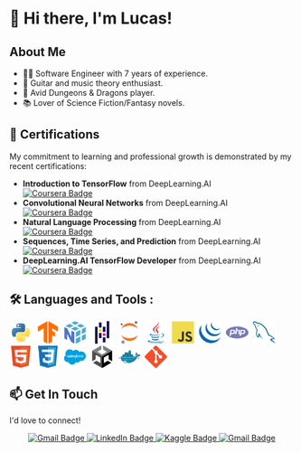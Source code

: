 # 👋 Hi there, I'm Lucas!

## About Me

- 🧑‍💻 Software Engineer with 7 years of experience.
- 🎸 Guitar and music theory enthusiast.
- 🐉 Avid Dungeons & Dragons player.
- 📚 Lover of Science Fiction/Fantasy novels.

</div>

## 📜 Certifications

My commitment to learning and professional growth is demonstrated by my recent certifications:

- **Introduction to TensorFlow** from DeepLearning.AI
  <br>
  <a href="https://coursera.org/share/91a6b737ad34fccf84622f0df090f93b" target="_blank">
    <img src="https://img.shields.io/badge/Coursera-0056D2?style=for-the-badge&logo=Coursera&logoColor=white" alt="Coursera Badge"/>
  </a>
- **Convolutional Neural Networks** from DeepLearning.AI
  <br>
  <a href="https://coursera.org/share/4e74cc3195bdc2919e86bd945e722c5b" target="_blank">
    <img src="https://img.shields.io/badge/Coursera-0056D2?style=for-the-badge&logo=Coursera&logoColor=white" alt="Coursera Badge"/>
  </a>
- **Natural Language Processing** from DeepLearning.AI
  <br>
  <a href="https://coursera.org/share/a6ceada4c911775ff2808ee0fb6d89e6" target="_blank">
    <img src="https://img.shields.io/badge/Coursera-0056D2?style=for-the-badge&logo=Coursera&logoColor=white" alt="Coursera Badge"/>
  </a>
- **Sequences, Time Series, and Prediction** from DeepLearning.AI
  <br>
  <a href="https://coursera.org/share/08d22fa96218b715cce8a562dcc9ed18" target="_blank">
    <img src="https://img.shields.io/badge/Coursera-0056D2?style=for-the-badge&logo=Coursera&logoColor=white" alt="Coursera Badge"/>
  </a>
- **DeepLearning.AI TensorFlow Developer** from DeepLearning.AI
  <br>
  <a href="https://coursera.org/share/be9b47488c230e41348ba51b76fc2c85" target="_blank">
    <img src="https://img.shields.io/badge/Coursera-0056D2?style=for-the-badge&logo=Coursera&logoColor=white" alt="Coursera Badge"/>
  </a>
  
## :hammer_and_wrench: Languages and Tools :
<div>
  <img src="https://github.com/devicons/devicon/blob/master/icons/python/python-original.svg" title="python" alt="python" width="40" height="40"/>&nbsp;
  <img src="https://github.com/devicons/devicon/blob/master/icons/tensorflow/tensorflow-original.svg" title="tensorflow" alt="tensorflow" width="40" height="40"/>&nbsp;
  <img src="https://github.com/devicons/devicon/blob/master/icons/numpy/numpy-original.svg" title="numpy" alt="numpy" width="40" height="40"/>&nbsp;
  <img src="https://github.com/devicons/devicon/blob/master/icons/pandas/pandas-original.svg" title="pandas" alt="pandas" width="40" height="40"/>&nbsp;
  <img src="https://github.com/devicons/devicon/blob/master/icons/jupyter/jupyter-original.svg" title="jupyter" alt="jupyter" width="40" height="40"/>&nbsp;
  <img src="https://github.com/devicons/devicon/blob/master/icons/java/java-original.svg" title="java" alt="java" width="40" height="40"/>&nbsp;
  <img src="https://github.com/devicons/devicon/blob/master/icons/javascript/javascript-original.svg" title="javascript" alt="javascript" width="40" height="40"/>&nbsp;
  <img src="https://github.com/devicons/devicon/blob/master/icons/jquery/jquery-original.svg" title="jquery" alt="jquery" width="40" height="40"/>&nbsp;
  <img src="https://github.com/devicons/devicon/blob/master/icons/php/php-plain.svg" title="php" alt="php" width="40" height="40"/>&nbsp;
  <img src="https://github.com/devicons/devicon/blob/master/icons/mysql/mysql-original.svg" title="mysql" alt="mysql" width="40" height="40"/>&nbsp;
  <img src="https://github.com/devicons/devicon/blob/master/icons/html5/html5-original.svg" title="html5" alt="html5" width="40" height="40"/>&nbsp;
  <img src="https://github.com/devicons/devicon/blob/master/icons/css3/css3-original.svg" title="css3" alt="css3" width="40" height="40"/>&nbsp;
  <img src="https://github.com/devicons/devicon/blob/master/icons/salesforce/salesforce-original.svg" title="salesforce" alt="salesforce" width="40" height="40"/>&nbsp;
  <img src="https://github.com/devicons/devicon/blob/master/icons/unity/unity-original.svg" title="unity" alt="unity" width="40" height="40"/>&nbsp;
  <img src="https://github.com/devicons/devicon/blob/master/icons/docker/docker-original.svg" title="docker" alt="docker" width="40" height="40"/>&nbsp;
  <img src="https://github.com/devicons/devicon/blob/master/icons/git/git-original.svg" title="git" alt="git" width="40" height="40"/>&nbsp;
</div>

## 📫 Get In Touch

I'd love to connect!

<div id="badges" align="center">
  <a href="https://lucascookdev.wixsite.com/lucas-cook">
    <img src="https://img.shields.io/badge/website-000000?style=for-the-badge&logo=About.me&logoColor=white" alt="Gmail Badge"/>
  </a>
  <a href="https://www.linkedin.com/in/lucastcook/">
    <img src="https://img.shields.io/badge/LinkedIn-0077B5?style=for-the-badge&logo=linkedin&logoColor=white" alt="LinkedIn Badge"/>
  </a>
  <a href="https://www.kaggle.com/lucastcook">
    <img src="https://img.shields.io/badge/Kaggle-20BEFF?style=for-the-badge&logo=Kaggle&logoColor=white" alt="Kaggle Badge"/>
  </a>
  <a href="mailto:lucascookdev@gmail.com">
    <img src="https://img.shields.io/badge/Gmail-D14836?style=for-the-badge&logo=gmail&logoColor=white" alt="Gmail Badge"/>
  </a>
</div>

